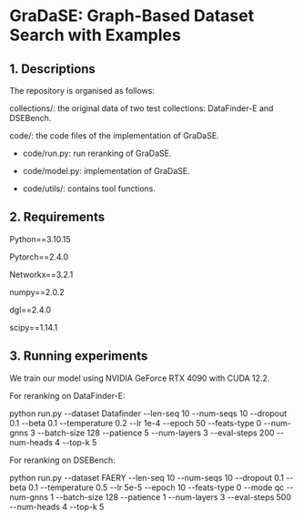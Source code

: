 # GraDaSE: Graph-Based Dataset Search with Examples

[//]: # (We provide the implementaion of GraDaSE based on the official PyTorch implementation of HGB&#40;https://github.com/THUDM/HGB&#41;)

## 1. Descriptions
The repository is organised as follows:

collections/: the original data of two test collections: DataFinder-E and DSEBench.

code/: the code files of the implementation of GraDaSE.

- code/run.py: run reranking of GraDaSE.

- code/model.py: implementation of GraDaSE.

- code/utils/: contains tool functions.

## 2. Requirements
Python==3.10.15

Pytorch==2.4.0

Networkx==3.2.1

numpy==2.0.2

dgl==2.4.0

scipy==1.14.1

## 3. Running experiments
We train our model using NVIDIA GeForce RTX 4090 with CUDA 12.2.

For reranking on DataFinder-E:

python run.py --dataset Datafinder --len-seq 10 --num-seqs 10 --dropout 0.1 --beta 0.1 --temperature 0.2 --lr 1e-4 --epoch 50 --feats-type 0 --num-gnns 3 --batch-size 128 --patience 5 --num-layers 3 --eval-steps 200 --num-heads 4 --top-k 5

For reranking on DSEBench:

python run.py --dataset FAERY --len-seq 10 --num-seqs 10  --dropout 0.1 --beta 0.1 --temperature 0.5 --lr 5e-5 --epoch 10 --feats-type 0 --mode qc --num-gnns 1 --batch-size 128 --patience 1 --num-layers 3 --eval-steps 500 --num-heads 4 --top-k 5

